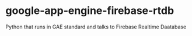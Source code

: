 # google-app-engine-firebase-rtdb
Python that runs in GAE standard and talks to Firebase Realtime Daatabase
